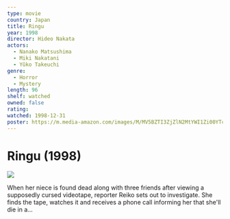 ```yaml
---
type: movie
country: Japan
title: Ringu
year: 1998
director: Hideo Nakata
actors:
  - Nanako Matsushima
  - Miki Nakatani
  - Yûko Takeuchi
genre:
  - Horror
  - Mystery
length: 96
shelf: watched
owned: false
rating:
watched: 1998-12-31
poster: https://m.media-amazon.com/images/M/MV5BZTI3ZjZlN2MtYWI1Zi00YTc3LWI4ZDQtZTdkNTBiNzVhMjY4XkEyXkFqcGc@._V1_SX300.jpg
---
```


# Ringu (1998)

![](https://m.media-amazon.com/images/M/MV5BZTI3ZjZlN2MtYWI1Zi00YTc3LWI4ZDQtZTdkNTBiNzVhMjY4XkEyXkFqcGc@._V1_SX300.jpg)

When her niece is found dead along with three friends after viewing a supposedly cursed videotape, reporter Reiko sets out to investigate. She finds the tape, watches it and receives a phone call informing her that she'll die in a...
